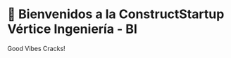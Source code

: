 # 👋  **Bienvenidos a la ConstructStartup Vértice Ingeniería - BI**



Good Vibes Cracks!


<!---
verticebi/verticebi is a ✨ special ✨ repository because its `README.md` (this file) appears on your GitHub profile.
You can click the Preview link to take a look at your changes.
--->
